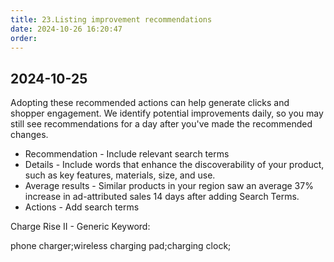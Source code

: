 ```yaml
---
title: 23.Listing improvement recommendations
date: 2024-10-26 16:20:47
order: 
---
```


## 2024-10-25

Adopting these recommended actions can help generate clicks and shopper engagement. We identify potential improvements daily, so you may still see recommendations for a day after you've made the recommended changes.

- Recommendation - Include relevant search terms
- Details - Include words that enhance the discoverability of your product, such as key features, materials, size, and use.
- Average results - Similar products in your region saw an average 37% increase in ad-attributed sales 14 days after adding Search Terms.
- Actions - Add search terms

Charge Rise II - Generic Keyword:

phone charger;wireless charging pad;charging clock;
